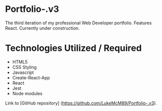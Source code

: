 # Portfolio-.v3
The third iteration of my professional Web Developer portfolio. Features React. Currently under construction.


# Technologies Utilized / Required

* HTML5
* CSS Styling
* Javascript
* Create-React-App 
* React
* Jest
* Node modules

Link to [GitHub repository] (https://github.com/LukeMcM89/Portfolio-.v3).
